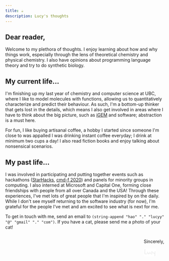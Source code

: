 ```yaml
---
title: ☕
description: Lucy's thoughts
---
```


## Dear reader,

Welcome to my plethora of thoughts. I enjoy learning about how and why things work, especially through the lens of theoretical chemistry and physical chemistry. I also have opinions about programming language theory and try to do synthetic biology. 

## My current life...

I'm finishing up my last year of chemistry and computer science at UBC, where I like to model molecules with functions, allowing us to quantitatively characterize and predict their behaviour. As such, I'm a bottom-up thinker that gets lost in the details, which means I also get involved in areas where I have to think about the big picture, such as [iGEM](https://ubcigem.com/) and software; abstraction is a must here.

For fun, I like buying artisanal coffee, a hobby I started since someone I'm close to was appalled I was drinking instant coffee everyday; I drink at minimum two cups a day! I also read fiction books and enjoy talking about nonsensical scenarios.

## My past life...

I was involved in participating and putting together events such as hackathons ([StarHacks](https://starhacks.devpost.com/), [cmd-f 2020](https://devpost.com/software/ecoeats-sgwzhp)) and panels for minority groups in computing. I also interned at Microsoft and Capital One, forming close friendships with people from all over Canada and the USA! Through these experiences, I've met lots of great people that I'm inspired by on the daily. While I don't see myself returning to the software industry (for now), I'm grateful for the people I've met and am excited to see what is next for me.

<p>
To get in touch with me, send an email to <code>(string-append "hao" "." "lucyy" "@" "gmail" "." "com")</code>. If you have a cat, please send me a photo of your cat!
</p>


<div style="float: right;"><p style="text-align: right">Sincerely,</p>
<img style="width: 4vw" src="/images/lucy.png"/></div>
